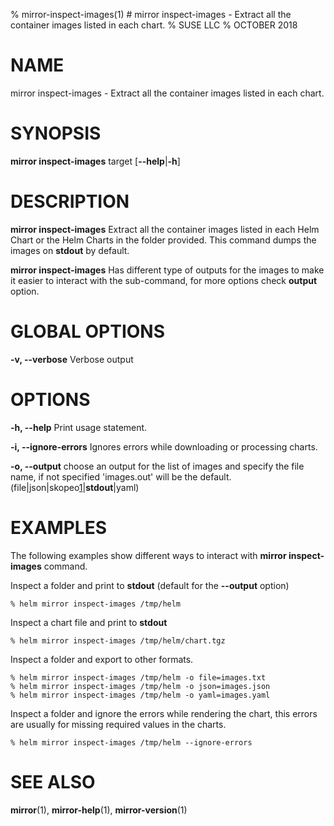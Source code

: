 % mirror-inspect-images(1) # mirror inspect-images - Extract all the container images listed in each chart.
% SUSE LLC
% OCTOBER 2018
# NAME
mirror inspect-images - Extract all the container images listed in each chart.

# SYNOPSIS
**mirror inspect-images** target
[**--help**|**-h**]

# DESCRIPTION
**mirror inspect-images** Extract all the container images listed in each Helm Chart or
the Helm Charts in the folder provided. This command dumps the images on
**stdout** by default.

**mirror inspect-images** Has different type of outputs for the images to make
it easier to interact with the sub-command, for more options check **output**
option.

# GLOBAL OPTIONS

**-v, --verbose**
  Verbose output

# OPTIONS

**-h, --help**
  Print usage statement.

**-i, --ignore-errors**
  Ignores errors while downloading or processing charts.

**-o, --output**
  choose an output for the list of images and specify the file name, if not specified 'images.out' will be the default.
  (file|json|skopeo[1]|**stdout**|yaml)

# EXAMPLES
The following examples show different ways to interact with **mirror inspect-images**
command.

Inspect a folder and print to **stdout** (default for the **--output** option)
```
% helm mirror inspect-images /tmp/helm
```

Inspect a chart file and print to **stdout**
```
% helm mirror inspect-images /tmp/helm/chart.tgz
```

Inspect a folder and export to other formats.
```
% helm mirror inspect-images /tmp/helm -o file=images.txt
% helm mirror inspect-images /tmp/helm -o json=images.json
% helm mirror inspect-images /tmp/helm -o yaml=images.yaml
```

Inspect a folder and ignore the errors while rendering the chart, this
errors are usually for missing required values in the charts.
```
% helm mirror inspect-images /tmp/helm --ignore-errors
```

# SEE ALSO
**mirror**(1),
**mirror-help**(1),
**mirror-version**(1)

[1]: https://github.com/SUSE/skopeo/blob/sync/docs/skopeo.1.md#skopeo-sync
